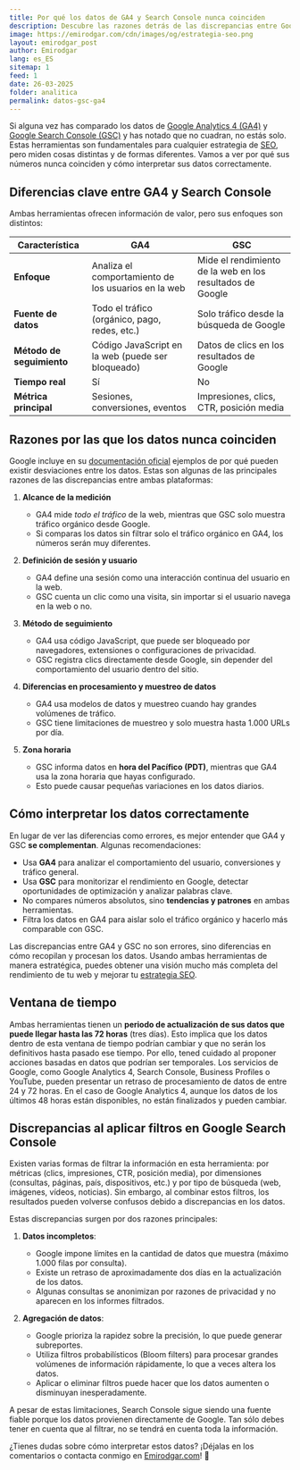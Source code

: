 ```yaml
---
title: Por qué los datos de GA4 y Search Console nunca coinciden
description: Descubre las razones detrás de las discrepancias entre Google Analytics 4 y Google Search Console, y cómo interpretar mejor los datos de cada herramienta.
image: https://emirodgar.com/cdn/images/og/estrategia-seo.png
layout: emirodgar_post
author: Emirodgar
lang: es_ES
sitemap: 1
feed: 1
date: 26-03-2025
folder: analitica
permalink: datos-gsc-ga4
---
```



Si alguna vez has comparado los datos de [Google Analytics 4 (GA4)](https://analytics.google.com) y [Google Search Console (GSC)](https://search.google.com/search-console) y has notado que no cuadran, no estás solo. 
Estas herramientas son fundamentales para cualquier estrategia de [SEO](https://emirodgar.com/estrategia-seo), pero miden cosas distintas y de formas diferentes. Vamos a ver por qué sus números nunca coinciden y cómo interpretar sus datos correctamente.

## Diferencias clave entre GA4 y Search Console

Ambas herramientas ofrecen información de valor, pero sus enfoques son distintos:

| **Característica**      | **GA4** | **GSC** |
|------------------------|--------|--------|
| **Enfoque** | Analiza el comportamiento de los usuarios en la web | Mide el rendimiento de la web en los resultados de Google |
| **Fuente de datos** | Todo el tráfico (orgánico, pago, redes, etc.) | Solo tráfico desde la búsqueda de Google |
| **Método de seguimiento** | Código JavaScript en la web (puede ser bloqueado) | Datos de clics en los resultados de Google |
| **Tiempo real** | Sí | No |
| **Métrica principal** | Sesiones, conversiones, eventos | Impresiones, clics, CTR, posición media |

## Razones por las que los datos nunca coinciden

Google incluye en su [documentación oficial](https://support.google.com/analytics/answer/1308626?hl=en#discrepancies&zippy=%2Cin-this-article) ejemplos de por qué pueden existir desviaciones entre los datos. 
Estas son algunas de las principales razones de las discrepancias entre ambas plataformas:

1. **Alcance de la medición**  
   - GA4 mide *todo el tráfico* de la web, mientras que GSC solo muestra tráfico orgánico desde Google.
   - Si comparas los datos sin filtrar solo el tráfico orgánico en GA4, los números serán muy diferentes.

2. **Definición de sesión y usuario**  
   - GA4 define una sesión como una interacción continua del usuario en la web.  
   - GSC cuenta un clic como una visita, sin importar si el usuario navega en la web o no.

3. **Método de seguimiento**  
   - GA4 usa código JavaScript, que puede ser bloqueado por navegadores, extensiones o configuraciones de privacidad.  
   - GSC registra clics directamente desde Google, sin depender del comportamiento del usuario dentro del sitio.

4. **Diferencias en procesamiento y muestreo de datos**  
   - GA4 usa modelos de datos y muestreo cuando hay grandes volúmenes de tráfico.  
   - GSC tiene limitaciones de muestreo y solo muestra hasta 1.000 URLs por día.

5. **Zona horaria**  
   - GSC informa datos en **hora del Pacífico (PDT)**, mientras que GA4 usa la zona horaria que hayas configurado.  
   - Esto puede causar pequeñas variaciones en los datos diarios.

## Cómo interpretar los datos correctamente

En lugar de ver las diferencias como errores, es mejor entender que GA4 y GSC **se complementan**. Algunas recomendaciones:

- Usa **GA4** para analizar el comportamiento del usuario, conversiones y tráfico general.  
- Usa **GSC** para monitorizar el rendimiento en Google, detectar oportunidades de optimización y analizar palabras clave.  
- No compares números absolutos, sino **tendencias y patrones** en ambas herramientas.  
- Filtra los datos en GA4 para aislar solo el tráfico orgánico y hacerlo más comparable con GSC.  

Las discrepancias entre GA4 y GSC no son errores, sino diferencias en cómo recopilan y procesan los datos. Usando ambas herramientas de manera estratégica, puedes obtener una visión mucho más completa del rendimiento de tu web y mejorar tu [estrategia SEO](https://emirodgar.com/estrategia-seo).

## Ventana de tiempo

Ambas herramientas tienen un **periodo de actualización de sus datos que puede llegar hasta las 72 horas** (tres días). Esto implica que los datos dentro de esta ventana de tiempo podrían cambiar y que no serán los definitivos hasta pasado ese tiempo. 
Por ello, tened cuidado al proponer acciones basadas en datos que podrían ser temporales. Los servicios de Google, como Google Analytics 4, Search Console, Business Profiles o YouTube, pueden presentar un retraso de procesamiento de datos de entre 24 y 72 horas. En el caso de Google Analytics 4, aunque los datos de los últimos 48 horas están disponibles, no están finalizados y pueden cambiar. 


## Discrepancias al aplicar filtros en Google Search Console

Existen varias formas de filtrar la información en esta herramienta: por métricas (clics, impresiones, CTR, posición media), por dimensiones (consultas, páginas, país, dispositivos, etc.) y por tipo de búsqueda (web, imágenes, vídeos, noticias). Sin embargo, al combinar estos filtros, los resultados pueden volverse confusos debido a discrepancias en los datos.  

Estas discrepancias surgen por dos razones principales: 

1. **Datos incompletos**:  
   - Google impone límites en la cantidad de datos que muestra (máximo 1.000 filas por consulta).  
   - Existe un retraso de aproximadamente dos días en la actualización de los datos.  
   - Algunas consultas se anonimizan por razones de privacidad y no aparecen en los informes filtrados.  

2. **Agregación de datos**:  
   - Google prioriza la rapidez sobre la precisión, lo que puede generar subreportes.  
   - Utiliza filtros probabilísticos (Bloom filters) para procesar grandes volúmenes de información rápidamente, lo que a veces altera los datos.  
   - Aplicar o eliminar filtros puede hacer que los datos aumenten o disminuyan inesperadamente.  

A pesar de estas limitaciones, Search Console sigue siendo una fuente fiable porque los datos provienen directamente de Google. Tan sólo debes tener en cuenta que al filtrar, no se tendrá en cuenta toda la información.


¿Tienes dudas sobre cómo interpretar estos datos? ¡Déjalas en los comentarios o contacta conmigo en [Emirodgar.com](https://emirodgar.com)! 🚀
